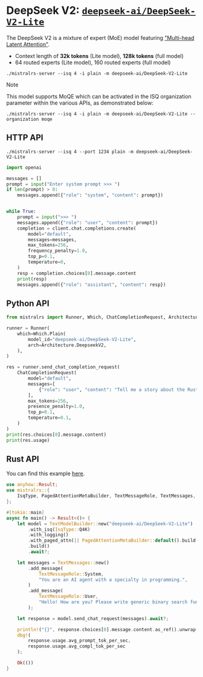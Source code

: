 # DeepSeek V2: [`deepseek-ai/DeepSeek-V2-Lite`](https://huggingface.co/deepseek-ai/DeepSeek-V2-Lite)

The DeepSeek V2 is a mixture of expert (MoE) model featuring ["Multi-head Latent Attention"](https://huggingface.co/deepseek-ai/DeepSeek-V2-Lite#5-model-architecture).

- Context length of **32k tokens** (Lite model), **128k tokens** (full model)
- 64 routed experts (Lite model), 160 routed experts (full model)

```
./mistralrs-server --isq 4 -i plain -m deepseek-ai/DeepSeek-V2-Lite
```

> [!NOTE]
> This model supports MoQE which can be activated in the ISQ organization parameter within the various APIs, as demonstrated below:

```
./mistralrs-server --isq 4 -i plain -m deepseek-ai/DeepSeek-V2-Lite --organization moqe
```

## HTTP API

```
./mistralrs-server --isq 4 --port 1234 plain -m deepseek-ai/DeepSeek-V2-Lite
```

```py
import openai

messages = []
prompt = input("Enter system prompt >>> ")
if len(prompt) > 0:
    messages.append({"role": "system", "content": prompt})


while True:
    prompt = input(">>> ")
    messages.append({"role": "user", "content": prompt})
    completion = client.chat.completions.create(
        model="default",
        messages=messages,
        max_tokens=256,
        frequency_penalty=1.0,
        top_p=0.1,
        temperature=0,
    )
    resp = completion.choices[0].message.content
    print(resp)
    messages.append({"role": "assistant", "content": resp})
```

## Python API

```py
from mistralrs import Runner, Which, ChatCompletionRequest, Architecture

runner = Runner(
    which=Which.Plain(
        model_id="deepseek-ai/DeepSeek-V2-Lite",
        arch=Architecture.DeepseekV2,
    ),
)

res = runner.send_chat_completion_request(
    ChatCompletionRequest(
        model="default",
        messages=[
            {"role": "user", "content": "Tell me a story about the Rust type system."}
        ],
        max_tokens=256,
        presence_penalty=1.0,
        top_p=0.1,
        temperature=0.1,
    )
)
print(res.choices[0].message.content)
print(res.usage)
```

## Rust API

You can find this example [here](../mistralrs/examples/deepseekv2/main.rs).

```rust
use anyhow::Result;
use mistralrs::{
    IsqType, PagedAttentionMetaBuilder, TextMessageRole, TextMessages, TextModelBuilder,
};

#[tokio::main]
async fn main() -> Result<()> {
    let model = TextModelBuilder::new("deepseek-ai/DeepSeek-V2-Lite")
        .with_isq(IsqType::Q4K)
        .with_logging()
        .with_paged_attn(|| PagedAttentionMetaBuilder::default().build())?
        .build()
        .await?;

    let messages = TextMessages::new()
        .add_message(
            TextMessageRole::System,
            "You are an AI agent with a specialty in programming.",
        )
        .add_message(
            TextMessageRole::User,
            "Hello! How are you? Please write generic binary search function in Rust.",
        );

    let response = model.send_chat_request(messages).await?;

    println!("{}", response.choices[0].message.content.as_ref().unwrap());
    dbg!(
        response.usage.avg_prompt_tok_per_sec,
        response.usage.avg_compl_tok_per_sec
    );

    Ok(())
}
```
